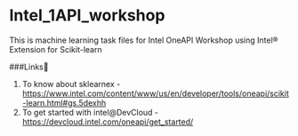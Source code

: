 # Intel_1API_workshop

This is machine learning task files for Intel OneAPI Workshop using Intel® Extension for Scikit-learn

###Links🔗
1. To know about sklearnex - https://www.intel.com/content/www/us/en/developer/tools/oneapi/scikit-learn.html#gs.5dexhh
2. To get started with intel@DevCloud - https://devcloud.intel.com/oneapi/get_started/
